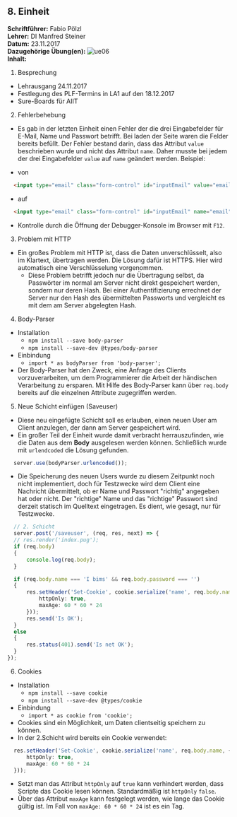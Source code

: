 ## 8. Einheit
**Schriftführer:** Fabio Pölzl  
**Lehrer:** DI Manfred Steiner  
**Datum:** 23.11.2017  
**Dazugehörige Übung(en):** ![ue06](https://github.com/HTLMechatronics/m13-5ahme-fivu/tree/poefam13/projects/ue06)  
**Inhalt:**  
1. Besprechung
  - Lehrausgang 24.11.2017
  - Festlegung des PLF-Termins in LA1 auf den 18.12.2017
  - Sure-Boards für AIIT
  
2. Fehlerbehebung
  - Es gab in der letzten Einheit einen Fehler der die drei Eingabefelder für E-Mail, Name und Passwort betrifft. Bei laden der Seite waren die Felder bereits befüllt. Der Fehler bestand darin, dass das Attribut `value` beschrieben wurde und nicht das Attribut `name`. Daher musste bei jedem der drei Eingabefelder `value` auf `name` geändert werden.
  Beispiel:

  - von
  ```html
    <input type="email" class="form-control" id="inputEmail" value="email" placeholder="E-Mail">
  ```
  - auf
  ```html
    <input type="email" class="form-control" id="inputEmail" name="email" placeholder="E-Mail">
  ```

  - Kontrolle durch die Öffnung der Debugger-Konsole im Browser mit `F12`.
  
3. Problem mit HTTP
  - Ein großes Problem mit HTTP ist, dass die Daten unverschlüsselt, also im Klartext, übertragen werden. Die Lösung dafür ist HTTPS. Hier wird automatisch eine Verschlüsselung vorgenommen.
    - Diese Problem betrifft jedoch nur die Übertragung selbst, da Passwörter im normal am Server nicht direkt gespeichert werden, sondern nur deren Hash. Bei einer Authentifizierung errechnet der Server nur den Hash des übermittelten Passworts und vergleicht es mit dem am Server abgelegten Hash.

4. Body-Parser
  - Installation
    - `npm install --save body-parser`
    - `npm install --save-dev @types/body-parser`
  - Einbindung
    - `import * as bodyParser from 'body-parser';`
  - Der Body-Parser hat den Zweck, eine Anfrage des Clients vorzuverarbeiten, um dem Programmierer die Arbeit der händischen Verarbeitung zu ersparen. Mit Hilfe des Body-Parser kann über `req.body` bereits auf die einzelnen Attribute zugegriffen werden.

5. Neue Schicht einfügen (Saveuser)
  - Diese neu eingefügte Schicht soll es erlauben, einen neuen User am Client anzulegen, der dann am Server gespeichert wird.
  - Ein großer Teil der Einheit wurde damit verbracht herrauszufinden, wie die Daten aus dem **Body** ausgelesen werden können. Schließlich wurde mit `urlendcoded` die Lösung gefunden.

  ```typescript
    server.use(bodyParser.urlencoded());
  ```

  - Die Speicherung des neuen Users wurde zu diesem Zeitpunkt noch nicht implementiert, doch für Testzwecke wird dem Client eine Nachricht übermittelt, ob er Name und Passwort "richtig" angegeben hat oder nicht. Der "richtige" Name und das "richtige" Passwort sind derzeit statisch im Quelltext eingetragen. Es dient, wie gesagt, nur für Testzwecke.

  ```typescript
    // 2. Schicht
    server.post('/saveuser', (req, res, next) => {
    // res.render('index.pug');
    if (req.body)
    {
        console.log(req.body);
    }

    if (req.body.name === 'I bims' && req.body.password === '')
    {
        res.setHeader('Set-Cookie', cookie.serialize('name', req.body.name, {
            httpOnly: true,
            maxAge: 60 * 60 * 24
        }));
        res.send('Is OK');
    }
    else
    {
        res.status(401).send('Is net OK');
    }
});
  ```

6. Cookies
  - Installation
    - `npm install --save cookie`
    - `npm install --save-dev @types/cookie`
  - Einbindung
    - `import * as cookie from 'cookie';`
  - Cookies sind ein Möglichkeit, um Daten clientseitig speichern zu können.
  - In der 2.Schicht wird bereits ein Cookie verwendet:

  ```typescript
    res.setHeader('Set-Cookie', cookie.serialize('name', req.body.name, {
        httpOnly: true,
        maxAge: 60 * 60 * 24
    }));
  ```

  - Setzt man das Attribut `httpOnly` auf `true` kann verhindert werden, dass Scripte das Cookie lesen können. Standardmäßig ist `httpOnly` `false`.
  - Über das Attribut `maxAge` kann festgelegt werden, wie lange das Cookie gültig ist. Im Fall von `maxAge: 60 * 60 * 24` ist es ein Tag.